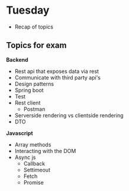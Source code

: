 # Tuesday

- Recap of topics



## Topics for exam

**Backend**

- Rest api that exposes data via rest
- Communicate with third party api's
- Design patterns
- Spring boot
- Test
- Rest client
  - Postman
- Serverside rendering vs clientside rendering
- DTO



**Javascript**

- Array methods
- Interacting with the DOM
- Async js
  - Callback
  - Settimeout
  - Fetch
  - Promise

